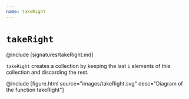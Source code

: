 ```yaml
---
name: takeRight
---
```


# `takeRight`

@include [signatures/takeRight.md]

`takeRight` creates a collection by keeping the last `i` elements of this collection and discarding the rest.

@include [figure.html source="images/takeRight.svg" desc="Diagram of the function takeRight"]
